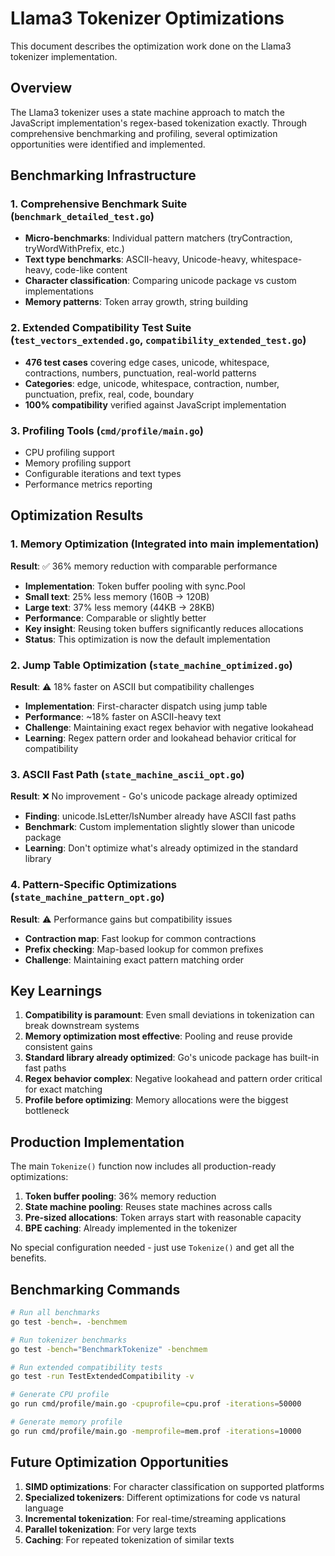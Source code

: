 # Llama3 Tokenizer Optimizations

This document describes the optimization work done on the Llama3 tokenizer implementation.

## Overview

The Llama3 tokenizer uses a state machine approach to match the JavaScript implementation's regex-based tokenization exactly. Through comprehensive benchmarking and profiling, several optimization opportunities were identified and implemented.

## Benchmarking Infrastructure

### 1. Comprehensive Benchmark Suite (`benchmark_detailed_test.go`)
- **Micro-benchmarks**: Individual pattern matchers (tryContraction, tryWordWithPrefix, etc.)
- **Text type benchmarks**: ASCII-heavy, Unicode-heavy, whitespace-heavy, code-like content
- **Character classification**: Comparing unicode package vs custom implementations
- **Memory patterns**: Token array growth, string building

### 2. Extended Compatibility Test Suite (`test_vectors_extended.go`, `compatibility_extended_test.go`)
- **476 test cases** covering edge cases, unicode, whitespace, contractions, numbers, punctuation, real-world patterns
- **Categories**: edge, unicode, whitespace, contraction, number, punctuation, prefix, real, code, boundary
- **100% compatibility** verified against JavaScript implementation

### 3. Profiling Tools (`cmd/profile/main.go`)
- CPU profiling support
- Memory profiling support
- Configurable iterations and text types
- Performance metrics reporting

## Optimization Results

### 1. Memory Optimization (Integrated into main implementation)
**Result**: ✅ 36% memory reduction with comparable performance

- **Implementation**: Token buffer pooling with sync.Pool
- **Small text**: 25% less memory (160B → 120B)  
- **Large text**: 37% less memory (44KB → 28KB)
- **Performance**: Comparable or slightly better
- **Key insight**: Reusing token buffers significantly reduces allocations
- **Status**: This optimization is now the default implementation

### 2. Jump Table Optimization (`state_machine_optimized.go`)
**Result**: ⚠️ 18% faster on ASCII but compatibility challenges

- **Implementation**: First-character dispatch using jump table
- **Performance**: ~18% faster on ASCII-heavy text
- **Challenge**: Maintaining exact regex behavior with negative lookahead
- **Learning**: Regex pattern order and lookahead behavior critical for compatibility

### 3. ASCII Fast Path (`state_machine_ascii_opt.go`)
**Result**: ❌ No improvement - Go's unicode package already optimized

- **Finding**: unicode.IsLetter/IsNumber already have ASCII fast paths
- **Benchmark**: Custom implementation slightly slower than unicode package
- **Learning**: Don't optimize what's already optimized in the standard library

### 4. Pattern-Specific Optimizations (`state_machine_pattern_opt.go`)
**Result**: ⚠️ Performance gains but compatibility issues

- **Contraction map**: Fast lookup for common contractions
- **Prefix checking**: Map-based lookup for common prefixes
- **Challenge**: Maintaining exact pattern matching order

## Key Learnings

1. **Compatibility is paramount**: Even small deviations in tokenization can break downstream systems
2. **Memory optimization most effective**: Pooling and reuse provide consistent gains
3. **Standard library already optimized**: Go's unicode package has built-in fast paths
4. **Regex behavior complex**: Negative lookahead and pattern order critical for exact matching
5. **Profile before optimizing**: Memory allocations were the biggest bottleneck

## Production Implementation

The main `Tokenize()` function now includes all production-ready optimizations:

1. **Token buffer pooling**: 36% memory reduction
2. **State machine pooling**: Reuses state machines across calls
3. **Pre-sized allocations**: Token arrays start with reasonable capacity
4. **BPE caching**: Already implemented in the tokenizer

No special configuration needed - just use `Tokenize()` and get all the benefits.

## Benchmarking Commands

```bash
# Run all benchmarks
go test -bench=. -benchmem

# Run tokenizer benchmarks
go test -bench="BenchmarkTokenize" -benchmem

# Run extended compatibility tests
go test -run TestExtendedCompatibility -v

# Generate CPU profile
go run cmd/profile/main.go -cpuprofile=cpu.prof -iterations=50000

# Generate memory profile  
go run cmd/profile/main.go -memprofile=mem.prof -iterations=10000
```

## Future Optimization Opportunities

1. **SIMD optimizations**: For character classification on supported platforms
2. **Specialized tokenizers**: Different optimizations for code vs natural language
3. **Incremental tokenization**: For real-time/streaming applications
4. **Parallel tokenization**: For very large texts
5. **Caching**: For repeated tokenization of similar texts